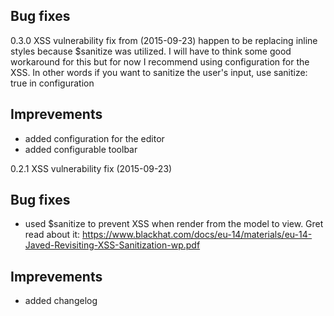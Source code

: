 <a name="0.3.0"></a>

## Bug fixes

0.3.0 XSS vulnerability fix from (2015-09-23) happen to be replacing inline styles because $sanitize was utilized. I will have to think some good workaround for this but for now
I recommend using configuration for the XSS. In other words if you want to sanitize the user's input, use sanitize: true in configuration

## Imprevements

- added configuration for the editor
- added configurable toolbar

<a name="0.2.1"></a>
0.2.1 XSS vulnerability fix (2015-09-23)

## Bug fixes

- used $sanitize to prevent XSS when render from the model to view. Gret read about it: https://www.blackhat.com/docs/eu-14/materials/eu-14-Javed-Revisiting-XSS-Sanitization-wp.pdf

## Imprevements

- added changelog


